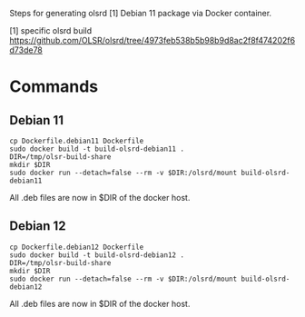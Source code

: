 Steps for generating olsrd [1] Debian 11 package via Docker container.

[1] specific olsrd build https://github.com/OLSR/olsrd/tree/4973feb538b5b98b9d8ac2f8f474202f6d73de78


# Commands

## Debian 11

    cp Dockerfile.debian11 Dockerfile
    sudo docker build -t build-olsrd-debian11 .
    DIR=/tmp/olsr-build-share
    mkdir $DIR
    sudo docker run --detach=false --rm -v $DIR:/olsrd/mount build-olsrd-debian11

All .deb files are now in $DIR of the docker host.

## Debian 12

    cp Dockerfile.debian12 Dockerfile
    sudo docker build -t build-olsrd-debian12 .
    DIR=/tmp/olsr-build-share
    mkdir $DIR
    sudo docker run --detach=false --rm -v $DIR:/olsrd/mount build-olsrd-debian12

All .deb files are now in $DIR of the docker host.
